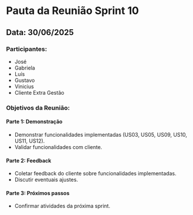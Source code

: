 # Pauta da Reunião Sprint 10

## Data: 30/06/2025

### Participantes:
- José
- Gabriela
- Luís
- Gustavo
- Vinicius
- Cliente Extra Gestão

### Objetivos da Reunião:

#### Parte 1: Demonstração
- Demonstrar funcionalidades implementadas (US03, US05, US09, US10, US11, US12).
- Validar funcionalidades com cliente.

#### Parte 2: Feedback
- Coletar feedback do cliente sobre funcionalidades implementadas.
- Discutir eventuais ajustes.

#### Parte 3: Próximos passos
- Confirmar atividades da próxima sprint.